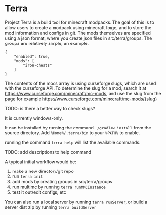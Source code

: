 # Terra

Project Terra is a build tool for minecraft modpacks.
The goal of this is to allow users to create a modpack using minecraft forge, and to store the mod information and configs in git.
The mods themselves are specified using a json format, where you create json files in src/terra/groups.
The groups are relatively simple, an example:
```
{
    "enabled": true,
    "mods": [
        "iron-chests"
    ]
}
```

The contents of the mods array is using curseforge slugs, which are used with the curseforge API. To determine the
slug for a mod, search it at https://www.curseforge.com/minecraft/mc-mods, and use the slug from the page for example
https://www.curseforge.com/minecraft/mc-mods/{slug}

TODO: is there a better way to check slugs?

It is currently windows-only.

It can be installed by running the command ```./gradlew install``` from the source directory.  Add ```%Home%/.terra/bin``` to your ```%PATH%``` to enable.

running the command ```terra help``` will list the available commands.

TODO: add descriptions to help command

A typical initial workflow would be:
1. make a new directory/git repo
1. run ```terra init```
1. add mods by creating groups in src/terra/groups
1. run multimc by running ```terra runMMCInstance```
1. test it out/edit configs, etc

You can also run a local server by running ```terra runServer```, or build a server dist zip by running ```terra buildServer```